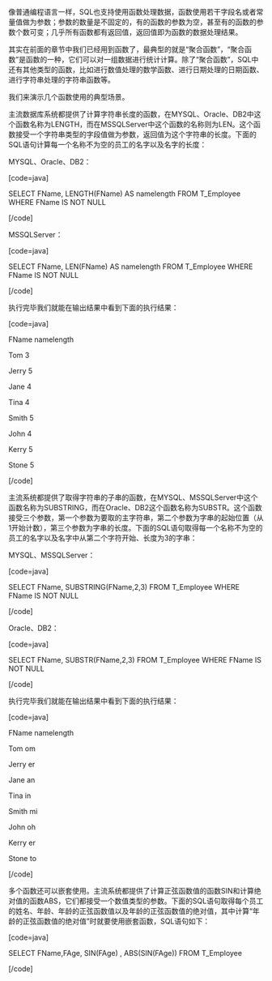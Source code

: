 像普通编程语言一样，SQL也支持使用函数处理数据，函数使用若干字段名或者常量值做为参数；参数的数量是不固定的，有的函数的参数为空，甚至有的函数的参数个数可变；几乎所有函数都有返回值，返回值即为函数的数据处理结果。
其实在前面的章节中我们已经用到函数了，最典型的就是“聚合函数”，“聚合函数”是函数的一种，它们可以对一组数据进行统计计算。除了“聚合函数”，SQL中还有其他类型的函数，比如进行数值处理的数学函数、进行日期处理的日期函数、进行字符串处理的字符串函数等。
我们来演示几个函数使用的典型场景。
主流数据库系统都提供了计算字符串长度的函数，在MYSQL、Oracle、DB2中这个函数名称为LENGTH，而在MSSQLServer中这个函数的名称则为LEN。这个函数接受一个字符串类型的字段值做为参数，返回值为这个字符串的长度。下面的SQL语句计算每一个名称不为空的员工的名字以及名字的长度：
MYSQL、Oracle、DB2：
[code=java]
SELECT FName, LENGTH(FName) AS namelength FROM T_Employee WHERE FName IS NOT NULL
[/code]
MSSQLServer：
[code=java]
SELECT FName, LEN(FName) AS namelength FROM T_Employee WHERE FName IS NOT NULL
[/code]
执行完毕我们就能在输出结果中看到下面的执行结果：
[code=java]
FName namelength
Tom 3
Jerry 5
Jane 4
Tina 4
Smith 5
John 4
Kerry 5
Stone 5
[/code]
主流系统都提供了取得字符串的子串的函数，在MYSQL、MSSQLServer中这个函数名称为SUBSTRING，而在Oracle、DB2这个函数名称为SUBSTR。这个函数接受三个参数，第一个参数为要取的主字符串，第二个参数为字串的起始位置（从1开始计数），第三个参数为字串的长度。下面的SQL语句取得每一个名称不为空的员工的名字以及名字中从第二个字符开始、长度为3的字串：
MYSQL、MSSQLServer：
[code=java]
SELECT FName, SUBSTRING(FName,2,3) FROM T_Employee WHERE FName IS NOT NULL
[/code]
Oracle、DB2：
[code=java]
SELECT FName, SUBSTR(FName,2,3) FROM T_Employee WHERE FName IS NOT NULL
[/code]
执行完毕我们就能在输出结果中看到下面的执行结果：
[code=java]
FName namelength
Tom om
Jerry er
Jane an
Tina in
Smith mi
John oh
Kerry er
Stone to
[/code]
多个函数还可以嵌套使用。主流系统都提供了计算正弦函数值的函数SIN和计算绝对值的函数ABS，它们都接受一个数值类型的参数。下面的SQL语句取得每个员工的姓名、年龄、年龄的正弦函数值以及年龄的正弦函数值的绝对值，其中计算“年龄的正弦函数值的绝对值”时就要使用嵌套函数，SQL语句如下：
[code=java]
SELECT FName,FAge, SIN(FAge) , ABS(SIN(FAge)) FROM T_Employee
[/code]